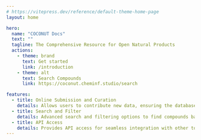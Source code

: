 ```yaml
---
# https://vitepress.dev/reference/default-theme-home-page
layout: home

hero:
  name: "COCONUT Docs"
  text: ""
  tagline: The Comprehensive Resource for Open Natural Products
  actions:
    - theme: brand
      text: Get started
      link: /introduction
    - theme: alt
      text: Search Compounds
      link: https://coconut.cheminf.studio/search

features:
  - title: Online Submission and Curation
    details: Allows users to contribute new data, ensuring the database remains current and comprehensive.
  - title: Search and Filter
    details: Advanced search and filtering options to find compounds based on specific criteria easily.
  - title: API Access
    details: Provides API access for seamless integration with other tools and databases.
---
```


